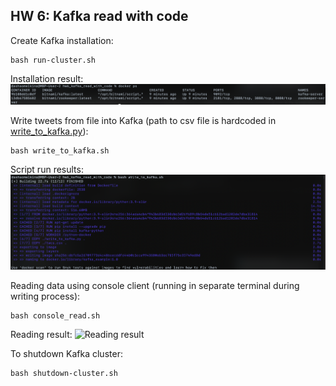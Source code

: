 ## HW 6: Kafka read with code

Create Kafka installation:
```
bash run-cluster.sh
```

Installation result:
![Installation result](images/inst.png)

Write tweets from file into Kafka (path to csv file is hardcoded in [write_to_kafka.py](write_to_kafka.py)):
```
bash write_to_kafka.sh
```
Script run results:
![Script run results](images/script.png)

Reading data using console client (running in separate terminal during writing process):
```
bash console_read.sh
```
Reading result:
![Reading result](images/read.png)


To shutdown Kafka cluster:
```
bash shutdown-cluster.sh
```